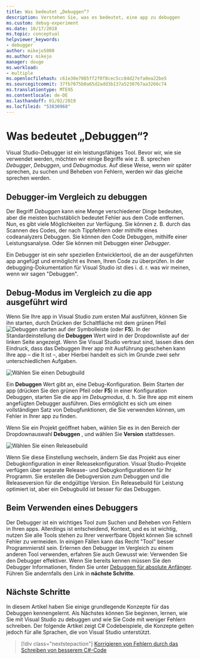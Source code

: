 ```yaml
---
title: Was bedeutet „Debuggen“?
description: Verstehen Sie, was es bedeutet, eine app zu debuggen
ms.custom: debug-experiment
ms.date: 10/17/2018
ms.topic: conceptual
helpviewer_keywords:
- debugger
author: mikejo5000
ms.author: mikejo
manager: douge
ms.workload:
- multiple
ms.openlocfilehash: c61e30e7085ff2f0f8cec5cc84d27efa0ea22be5
ms.sourcegitcommit: 37fb7075b0a65d2add3b137a5230767aa3266c74
ms.translationtype: MTE95
ms.contentlocale: de-DE
ms.lasthandoff: 01/02/2019
ms.locfileid: "53830968"
---
```

# <a name="what-is-debugging"></a>Was bedeutet „Debuggen“?

Visual Studio-Debugger ist ein leistungsfähiges Tool. Bevor wir, wie sie verwendet werden, möchten wir einige Begriffe wie z. B. sprechen *Debugger*, *Debuggen*, und *Debugmodus*. Auf diese Weise, wenn wir später sprechen, zu suchen und Beheben von Fehlern, werden wir das gleiche sprechen werden.

## <a name="debugger-vs-debugging"></a>Debugger-im Vergleich zu debuggen

Der Begriff *Debuggen* kann eine Menge verschiedener Dinge bedeuten, aber die meisten buchstäblich bedeutet Fehler aus dem Code entfernen. Nun, es gibt viele Möglichkeiten zur Verfügung. Sie können z. B. durch das Scannen des Codes, der nach Tippfehlern oder mithilfe eines codeanalyzers Debuggen. Sie können den Code Debuggen, mithilfe einer Leistungsanalyse. Oder Sie können mit Debuggen einer *Debugger*.

Ein Debugger ist ein sehr speziellen Entwicklertool, die an der ausgeführten app angefügt und ermöglicht es Ihnen, Ihren Code zu überprüfen. In der debugging-Dokumentation für Visual Studio ist dies i. d. r. was wir meinen, wenn wir sagen "Debuggen".

## <a name="debug-mode-vs-running-your-app"></a>Debug-Modus im Vergleich zu die app ausgeführt wird

Wenn Sie Ihre app in Visual Studio zum ersten Mal ausführen, können Sie ihn starten, durch Drücken der Schaltfläche mit dem grünen Pfeil ![Debuggen starten](../debugger/media/dbg-tour-start-debugging.png "Debuggen starten") auf der Symbolleiste (oder **F5**). In der Standardeinstellung die **Debuggen** Wert wird in der Dropdownliste auf der linken Seite angezeigt. Wenn Sie Visual Studio vertraut sind, lassen dies den Eindruck, dass das Debuggen Ihrer app mit Ausführung geschehen kann Ihre app – die It ist –, aber Hierbei handelt es sich im Grunde zwei sehr unterschiedlichen Aufgaben.

![Wählen Sie einen Debugbuild](../debugger/media/what-is-debugging-debug-build.png)

Ein **Debuggen** Wert gibt an, eine Debug-Konfiguration. Beim Starten der app (drücken Sie den grünen Pfeil oder **F5**) in einer Konfiguration Debuggen, starten Sie die app im *Debugmodus*, d. h. Sie Ihre app mit einem angefügten Debugger ausführen. Dies ermöglicht es sich um einen vollständigen Satz von Debugfunktionen, die Sie verwenden können, um Fehler in Ihrer app zu finden.

Wenn Sie ein Projekt geöffnet haben, wählen Sie es in den Bereich der Dropdownauswahl **Debuggen** , und wählen Sie **Version** stattdessen.

![Wählen Sie einen Releasebuild](../debugger/media/what-is-debugging-release-build.png)

Wenn Sie diese Einstellung wechseln, ändern Sie das Projekt aus einer Debugkonfiguration in einer Releasekonfiguration. Visual Studio-Projekte verfügen über separate Release- und Debugkonfigurationen für Ihr Programm. Sie erstellen die Debugversion zum Debuggen und die Releaseversion für die endgültige Version. Ein Releasebuild für Leistung optimiert ist, aber ein Debugbuild ist besser für das Debuggen.

## <a name="when-to-use-a-debugger"></a>Beim Verwenden eines Debuggers

Der Debugger ist ein wichtiges Tool zum Suchen und Beheben von Fehlern in Ihren apps. Allerdings ist entscheidend, Kontext, und es ist wichtig, nutzen Sie alle Tools stehen zu Ihrer verwerfbare Objekt können Sie schnell Fehler zu vermeiden. In einigen Fällen kann das Recht "Tool" besser Programmierstil sein. Erlernen den Debugger im Vergleich zu einem anderen Tool verwenden, erfahren Sie auch Gewusst wie: Verwenden Sie den Debugger effektiver. Wenn Sie bereits kennen müssen Sie den Debugger Informationen, finden Sie unter [Debuggen für absolute Anfänger](../debugger/debugging-absolute-beginners.md). Führen Sie andernfalls den Link in **nächste Schritte**.

## <a name="next-steps"></a>Nächste Schritte

In diesem Artikel haben Sie einige grundlegende Konzepte für das Debuggen kennengelernt. Als Nächstes können Sie beginnen, lernen, wie Sie mit Visual Studio zu debuggen und wie Sie Code mit weniger Fehlern schreiben. Der folgende Artikel zeigt C# Codebeispiele, die Konzepte gelten jedoch für alle Sprachen, die von Visual Studio unterstützt.

> [!div class="nextstepaction"]
> [Korrigieren von Fehlern durch das Schreiben von besserem C#-Code](../debugger/write-better-code-with-visual-studio.md)

